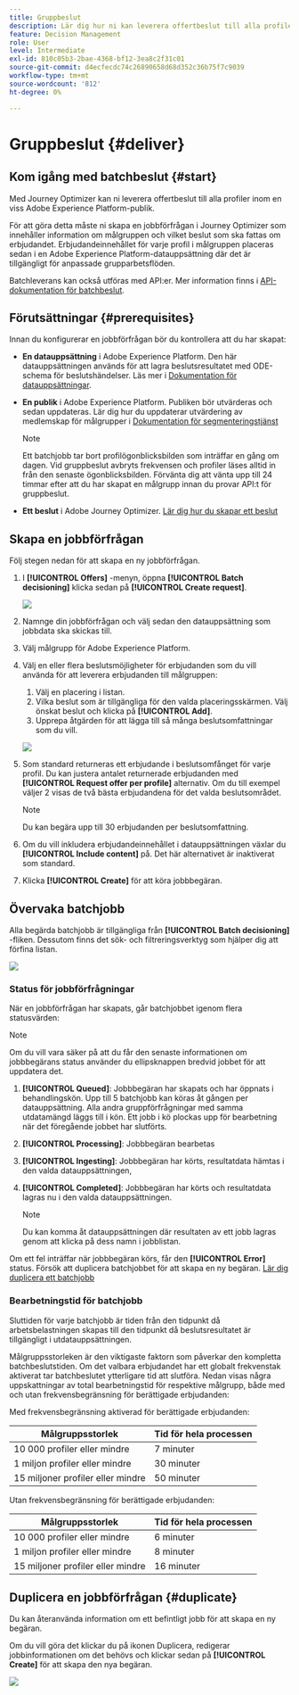 ```yaml
---
title: Gruppbeslut
description: Lär dig hur ni kan leverera offertbeslut till alla profiler inom en viss Adobe Experience Platform-publik.
feature: Decision Management
role: User
level: Intermediate
exl-id: 810c05b3-2bae-4368-bf12-3ea8c2f31c01
source-git-commit: d4ecfecdc74c26890658d68d352c36b75f7c9039
workflow-type: tm+mt
source-wordcount: '812'
ht-degree: 0%

---
```


# Gruppbeslut {#deliver}

## Kom igång med batchbeslut {#start}

Med Journey Optimizer kan ni leverera offertbeslut till alla profiler inom en viss Adobe Experience Platform-publik.

För att göra detta måste ni skapa en jobbförfrågan i Journey Optimizer som innehåller information om målgruppen och vilket beslut som ska fattas om erbjudandet. Erbjudandeinnehållet för varje profil i målgruppen placeras sedan i en Adobe Experience Platform-datauppsättning där det är tillgängligt för anpassade grupparbetsflöden.

Batchleverans kan också utföras med API:er. Mer information finns i [API-dokumentation för batchbeslut](api-reference/offer-delivery-api/batch-decisioning-api.md).

## Förutsättningar {#prerequisites}

Innan du konfigurerar en jobbförfrågan bör du kontrollera att du har skapat:

* **En datauppsättning** i Adobe Experience Platform. Den här datauppsättningen används för att lagra beslutsresultatet med ODE-schema för beslutshändelser. Läs mer i [Dokumentation för datauppsättningar](https://experienceleague.adobe.com/docs/experience-platform/catalog/datasets/overview.html).

* **En publik** i Adobe Experience Platform. Publiken bör utvärderas och sedan uppdateras. Lär dig hur du uppdaterar utvärdering av medlemskap för målgrupper i [Dokumentation för segmenteringstjänst](http://www.adobe.com/go/segmentation-overview-en)

  >[!NOTE]
  >
  >Ett batchjobb tar bort profilögonblicksbilden som inträffar en gång om dagen. Vid gruppbeslut avbryts frekvensen och profiler läses alltid in från den senaste ögonblicksbilden. Förvänta dig att vänta upp till 24 timmar efter att du har skapat en målgrupp innan du provar API:t för gruppbeslut.

* **Ett beslut** i Adobe Journey Optimizer. [Lär dig hur du skapar ett beslut](offer-activities/create-offer-activities.md)

<!-- in API doc, remove these info and add ref here-->

## Skapa en jobbförfrågan

Följ stegen nedan för att skapa en ny jobbförfrågan.

1. I **[!UICONTROL Offers]** -menyn, öppna **[!UICONTROL Batch decisioning]** klicka sedan på **[!UICONTROL Create request]**.

   ![](assets/batch-create.png)

1. Namnge din jobbförfrågan och välj sedan den datauppsättning som jobbdata ska skickas till.

1. Välj målgrupp för Adobe Experience Platform.

1. Välj en eller flera beslutsmöjligheter för erbjudanden som du vill använda för att leverera erbjudanden till målgruppen:
   1. Välj en placering i listan.
   1. Vilka beslut som är tillgängliga för den valda placeringsskärmen. Välj önskat beslut och klicka på **[!UICONTROL Add]**.
   1. Upprepa åtgärden för att lägga till så många beslutsomfattningar som du vill.

   ![](assets/batch-decision.png)

1. Som standard returneras ett erbjudande i beslutsomfånget för varje profil. Du kan justera antalet returnerade erbjudanden med **[!UICONTROL Request offer per profile]** alternativ. Om du till exempel väljer 2 visas de två bästa erbjudandena för det valda beslutsområdet.

   >[!NOTE]
   >
   >Du kan begära upp till 30 erbjudanden per beslutsomfattning.

1. Om du vill inkludera erbjudandeinnehållet i datauppsättningen växlar du **[!UICONTROL Include content]** på. Det här alternativet är inaktiverat som standard.

1. Klicka **[!UICONTROL Create]** för att köra jobbbegäran.

## Övervaka batchjobb

Alla begärda batchjobb är tillgängliga från **[!UICONTROL Batch decisioning]** -fliken. Dessutom finns det sök- och filtreringsverktyg som hjälper dig att förfina listan.

![](assets/batch-list.png)

### Status för jobbförfrågningar

När en jobbförfrågan har skapats, går batchjobbet igenom flera statusvärden:

>[!NOTE]
>
>Om du vill vara säker på att du får den senaste informationen om jobbbegärans status använder du ellipsknappen bredvid jobbet för att uppdatera det.

1. **[!UICONTROL Queued]**: Jobbbegäran har skapats och har öppnats i behandlingskön. Upp till 5 batchjobb kan köras åt gången per datauppsättning. Alla andra gruppförfrågningar med samma utdatamängd läggs till i kön. Ett jobb i kö plockas upp för bearbetning när det föregående jobbet har slutförts.
1. **[!UICONTROL Processing]**: Jobbbegäran bearbetas
1. **[!UICONTROL Ingesting]**: Jobbbegäran har körts, resultatdata hämtas i den valda datauppsättningen,
1. **[!UICONTROL Completed]**: Jobbbegäran har körts och resultatdata lagras nu i den valda datauppsättningen.

   >[!NOTE]
   >
   >Du kan komma åt datauppsättningen där resultaten av ett jobb lagras genom att klicka på dess namn i jobblistan.

Om ett fel inträffar när jobbbegäran körs, får den **[!UICONTROL Error]** status. Försök att duplicera batchjobbet för att skapa en ny begäran. [Lär dig duplicera ett batchjobb](#duplicate)

### Bearbetningstid för batchjobb

Sluttiden för varje batchjobb är tiden från den tidpunkt då arbetsbelastningen skapas till den tidpunkt då beslutsresultatet är tillgängligt i utdatauppsättningen.

Målgruppsstorleken är den viktigaste faktorn som påverkar den kompletta batchbeslutstiden. Om det valbara erbjudandet har ett globalt frekvenstak aktiverat tar batchbeslutet ytterligare tid att slutföra. Nedan visas några uppskattningar av total bearbetningstid för respektive målgrupp, både med och utan frekvensbegränsning för berättigade erbjudanden:

Med frekvensbegränsning aktiverad för berättigade erbjudanden:

| Målgruppsstorlek | Tid för hela processen |
|--------------|----------------------------|
| 10 000 profiler eller mindre | 7 minuter |
| 1 miljon profiler eller mindre | 30 minuter |
| 15 miljoner profiler eller mindre | 50 minuter |

Utan frekvensbegränsning för berättigade erbjudanden:

| Målgruppsstorlek | Tid för hela processen |
|--------------|----------------------------|
| 10 000 profiler eller mindre | 6 minuter |
| 1 miljon profiler eller mindre | 8 minuter |
| 15 miljoner profiler eller mindre | 16 minuter |

## Duplicera en jobbförfrågan {#duplicate}

Du kan återanvända information om ett befintligt jobb för att skapa en ny begäran.

Om du vill göra det klickar du på ikonen Duplicera, redigerar jobbinformationen om det behövs och klickar sedan på **[!UICONTROL Create]** för att skapa den nya begäran.

![](assets/batch-duplicate.png)
